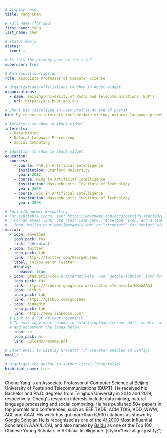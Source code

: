 ```yaml
---
# Display name
title: Yang Chen

# Full name (for SEO)
first_name: Yang
last_name: Chen

# Status emoji
status:
  icon: ☕️

# Is this the primary user of the site?
superuser: true

# Role/position/tagline
role: Associate Professor of Computer Science

# Organizations/Affiliations to show in About widget
organizations:
  - name: Beijing University of Posts and Telecommunications (BUPT)
    url: https://scs.bupt.edu.cn/

# Short bio (displayed in user profile at end of posts)
bio: My research interests include data mining, natural language processing and social computing.

# Interests to show in About widget
interests:
  - Data Mining
  - Natural Language Processing
  - Social Computing

# Education to show in About widget
education:
  courses:
    - course: PhD in Artificial Intelligence
      institution: Stanford University
      year: 2012
    - course: MEng in Artificial Intelligence
      institution: Massachusetts Institute of Technology
      year: 2009
    - course: BSc in Artificial Intelligence
      institution: Massachusetts Institute of Technology
      year: 2008

# Social/Academic Networking
# For available icons, see: https://wowchemy.com/docs/getting-started/page-builder/#icons
#   For an email link, use "fas" icon pack, "envelope" icon, and a link in the
#   form "mailto:your-email@example.com" or "/#contact" for contact widget.
social:
  - icon: envelope
    icon_pack: fas
    link: '/#contact'
  - icon: twitter
    icon_pack: fab
    link: https://twitter.com/GeorgeCushen
    label: Follow me on Twitter
    display:
      header: true
  - icon: graduation-cap # Alternatively, use `google-scholar` icon from `ai` icon pack
    icon_pack: fas
    link: https://scholar.google.co.uk/citations?user=sIwtMXoAAAAJ
  - icon: github
    icon_pack: fab
    link: https://github.com/gcushen
  - icon: linkedin
    icon_pack: fab
    link: https://www.linkedin.com/
  # Link to a PDF of your resume/CV.
  # To use: copy your resume to `static/uploads/resume.pdf`, enable `ai` icons in `params.yaml`,
  # and uncomment the lines below.
  - icon: cv
    icon_pack: ai
    link: uploads/resume.pdf

# Enter email to display Gravatar (if Gravatar enabled in Config)
email: ''

# Highlight the author in author lists? (true/false)
highlight_name: true
---
```

Cheng Yang is an Associate Professor of Computer Science at Beijing University of Posts and Telecommunications (BUPT). He received his Bachelor and Ph.D. degrees from Tsinghua University in 2014 and 2019, respectively. Cheng's research interests include data mining, natural language processing and social computing. He has published 50+ papers in top journals and conferences, such as IEEE TKDE, ACM TOIS, KDD, WWW, ACL and AAAI. His work has got more than 6,500 citations as shown by <a href="http://scholar.google.com/citations?user=OlLjVUcAAAAJ&hl=en">Google Scholar</a>. He is recognized as one of the <a href="https://www.aminer.cn/ai2000/search_rank?id=560f058045cedb33976e714c&searchValue=Cheng%20Yang&yearLeft=2014&yearRight=2023">AI 2000</a> Most Influential Scholars in AAAI/IJCAI, and also named by <a href="https://xueshu.baidu.com/usercenter/index/aischolar2022">Baidu</a> as one of the Top 100 Chinese Young Scholars in Artificial Intelligence.
{style="text-align: justify;"}
